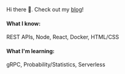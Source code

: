 Hi there :wave:. Check out my [blog](https://camachom.github.io)!

#### What I know:

REST APIs, Node, React, Docker, HTML/CSS

#### What I'm learning:

gRPC, Probability/Statistics, Serverless
